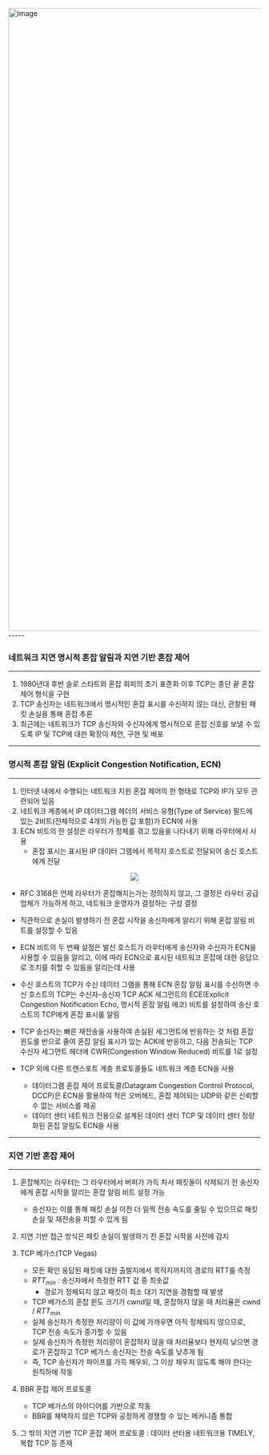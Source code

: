<img width="1985" height="1244" alt="image" src="https://github.com/user-attachments/assets/513acc7e-20e1-41ab-9d7e-4f995a7a49f5" />-----
### 네트워크 지연 명시적 혼잡 알림과 지연 기반 혼잡 제어
-----
1. 1980년대 후반 슬로 스타트와 혼잡 회피의 초기 표준화 이후 TCP는 종단 끝 혼잡 제어 형식을 구현
2. TCP 송신자는 네트워크에서 명시적인 혼잡 표시를 수신하지 않는 대신, 관찰된 패킷 손실을 통해 혼잡 추론
3. 최근에는 네트워크가 TCP 송신자와 수신자에게 명시적으로 혼잡 신호를 보낼 수 있도록 IP 및 TCP에 대한 확장이 제안, 구현 및 배포

-----
### 명시적 혼잡 알림 (Explicit Congestion Notification, ECN)
-----
1. 인터넷 내에서 수행되는 네트워크 지원 혼잡 제어의 한 형태로 TCP와 IP가 모두 관련되어 있음
2. 네트워크 계층에서 IP 데이터그램 헤더의 서비스 유형(Type of Service) 필드에 있는 2비트(전체적으로 4개의 가능한 값 포함)가 ECN에 사용
3. ECN 비트의 한 설정은 라우터가 정체를 겪고 있음을 나타내기 위해 라우터에서 사용
   - 혼잡 표시는 표시된 IP 데이터 그램에서 목적지 호스트로 전달되어 송신 호스트에게 전달
<div align="center">
<img src="https://github.com/user-attachments/assets/cd4f8825-1b32-463d-9049-334d2fb8f9bd">
</div>

  - RFC 3168은 언제 라우터가 혼잡해지는가는 정의하지 않고, 그 결정은 라우터 공급업체가 가능하게 하고, 네트워크 운영자가 결정하는 구성 결정
  - 직관적으로 손실이 발생하기 전 혼잡 시작을 송신자에게 알리기 위해 혼잡 알림 비트를 설정할 수 있음
  - ECN 비트의 두 번째 설정은 발신 호스트가 라우터에게 송신자와 수신자가 ECN을 사용할 수 있음을 알리고, 이에 따라 ECN으로 표시된 네트워크 혼잡에 대한 응답으로 조치를 취할 수 있음을 알리는데 사용

  - 수신 호스트의 TCP가 수신 데이터 그램을 통해 ECN 혼잡 알림 표시를 수신하면 수신 호스트의 TCP는 수신자-송신자 TCP ACK 세그먼트의 ECE(Explicit Congestion Notification Echo, 명시적 혼잡 알림 에코) 비트를 설정하여 송신 호스트의 TCP에게 혼잡 표시를 알림
  - TCP 송신자는 빠른 재전송을 사용하여 손실된 세그먼트에 반응하는 것 처럼 혼잡 윈도를 반으로 줄여 혼잡 알림 표시가 있는 ACK에 반응하고, 다음 전송되는 TCP 수신자 세그먼트 헤더에 CWR(Congestion Window Reduced) 비트를 1로 설정
  - TCP 외에 다른 트랜스포트 계층 프로토콜들도 네트워크 계층 ECN을 사용
    + 데이터그램 혼잡 제어 프로토콜(Datagram Congestion Control Protocol, DCCP)은 ECN을 활용하여 적은 오버헤드, 혼잡 제어되는 UDP와 같은 신뢰할 수 없는 서비스를 제공
    + 데이터 센터 네트워크 전용으로 설계된 데이터 센터 TCP 및 데이터 센터 정량화된 혼잡 알림도 ECN을 사용

-----
### 지연 기반 혼잡 제어
-----
1. 혼잡해지는 라우터는 그 라우터에서 버퍼가 가득 차서 패킷들이 삭제되기 전 송신자에게 혼잡 시작을 알리는 혼잡 알림 비트 설정 가능
   - 송신자는 이를 통해 패킷 손실 이전 더 일찍 전송 속도를 줄일 수 있으므로 패킷 손실 및 재전송을 피할 수 있게 됨
2. 지연 기반 접근 방식은 패킷 손실이 발생하기 전 혼잡 시작을 사전에 감지
3. TCP 베가스(TCP Vegas)
   - 모든 확인 응답된 패킷에 대한 출발지에서 목적지까지의 경로의 RTT를 측정
   - $RTT_{min}$ : 송신자에서 측정한 RTT 값 중 최솟값
     + 경로가 정체되지 않고 패킷이 최소 대기 지연을 경험할 때 발생
   - TCP 베가스의 혼잡 윈도 크기가 cwnd일 때, 혼잡하지 않을 때 처리율은 cwnd / $RTT_{min}$
   - 실제 송신자가 측정한 처리량이 이 값에 가까우면 아직 정체되지 않으므로, TCP 전송 속도가 증가할 수 있음
   - 실제 송신자가 측정한 처리량이 혼잡하지 않을 때 처리율보다 현저히 낮으면 경로가 혼잡하고 TCP 베가스 송신자는 전송 속도를 낮추게 됨
   - 즉, TCP 송신자가 파이프를 가득 채우되, 그 이상 채우지 않도록 해야 한다는 원칙하에 작동

4. BBR 혼잡 제어 프로토콜
   - TCP 베가스의 아이디어를 기반으로 작동
   - BBR를 채택하지 않은 TCP와 공정하게 경쟁할 수 있는 메커니즘 통합

5. 그 밖의 지연 기반 TCP 혼잡 제어 프로토콜 : 데이터 선터용 네트워크용 TIMELY, 복합 TCP 등 존재
